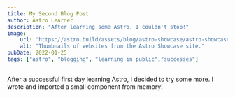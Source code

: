 ```yaml
---
title: My Second Blog Post
author: Astro Learner
description: "After learning some Astro, I couldn't stop!"
image: 
    url: "https://astro.build/assets/blog/astro-showcase/astro-showcase-screenshot.jpg"
    alt: "Thumbnails of websites from the Astro Showcase site."
pubDate: 2022-01-25
tags: ["astro", "blogging", "learning in public","successes"]
---
```

After a successful first day learning Astro, I decided to try some more. I wrote and imported a small component from memory!
